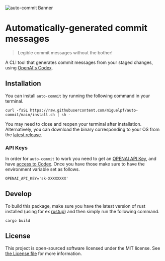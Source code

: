 ![auto-commit Banner](https://user-images.githubusercontent.com/23558090/198913031-a4444a04-3151-42e9-9db6-7605f14be955.jpg)

# Automatically-generated commit messages


> Legible commit messages without the bother!

A CLI tool that generates commit messages from your staged changes, using [OpenAI's Codex](https://openai.com/blog/openai-codex/).

## Installation

You can install `auto-commit` by running the following command in your terminal.

```
curl -fsSL https://raw.githubusercontent.com/m1guelpf/auto-commit/main/install.sh | sh -
```

You may need to close and reopen your terminal after installation. Alternatively, you can download the binary corresponding to your OS from the [latest release](https://github.com/m1guelpf/auto-commit/releases/latest).

### API Keys

In order for `auto-commit` to work you need to get an [OPENAI API Key](https://beta.openai.com/), and have [access to Codex](http://beta.openai.com/codex-waitlist). Once you have those make sure to have the environment variable set as follows.

`OPENAI_API_KEY='sk-XXXXXXXX'`

## Develop

To build this package, make sure you have the latest version of rust installed (using for ex [rustup](https://rustup.rs/)) and then simply run the following command.

```
cargo build
```

## License
This project is open-sourced software licensed under the MIT license. See [the License file](https://github.com/m1guelpf/auto-commit/blob/main/LICENSE) for more information.
